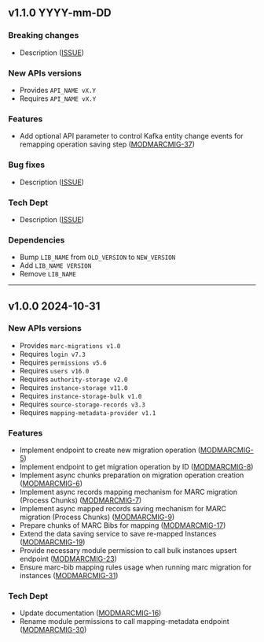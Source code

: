 ## v1.1.0 YYYY-mm-DD
### Breaking changes
* Description ([ISSUE](https://folio-org.atlassian.net/browse/ISSUE))

### New APIs versions
* Provides `API_NAME vX.Y`
* Requires `API_NAME vX.Y`

### Features
* Add optional API parameter to control Kafka entity change events for remapping operation saving step ([MODMARCMIG-37](https://folio-org.atlassian.net/browse/MODMARCMIG-37))

### Bug fixes
* Description ([ISSUE](https://folio-org.atlassian.net/browse/ISSUE))

### Tech Dept
* Description ([ISSUE](https://folio-org.atlassian.net/browse/ISSUE))

### Dependencies
* Bump `LIB_NAME` from `OLD_VERSION` to `NEW_VERSION`
* Add `LIB_NAME VERSION`
* Remove `LIB_NAME`

---

## v1.0.0 2024-10-31
### New APIs versions
* Provides `marc-migrations v1.0`
* Requires `login v7.3`
* Requires `permissions v5.6`
* Requires `users v16.0`
* Requires `authority-storage v2.0`
* Requires `instance-storage v11.0`
* Requires `instance-storage-bulk v1.0`
* Requires `source-storage-records v3.3`
* Requires `mapping-metadata-provider v1.1`

### Features
* Implement endpoint to create new migration operation ([MODMARCMIG-5](https://issues.folio.org/browse/MODMARCMIG-5))
* Implement endpoint to get migration operation by ID ([MODMARCMIG-8](https://issues.folio.org/browse/MODMARCMIG-8))
* Implement async chunks preparation on migration operation creation ([MODMARCMIG-6](https://issues.folio.org/browse/MODMARCMIG-6))
* Implement async records mapping mechanism for MARC migration (Process Chunks) ([MODMARCMIG-7](https://issues.folio.org/browse/MODMARCMIG-7))
* Implement async mapped records saving mechanism for MARC migration (Process Chunks) ([MODMARCMIG-9](https://issues.folio.org/browse/MODMARCMIG-9))
* Prepare chunks of MARC Bibs for mapping ([MODMARCMIG-17](https://folio-org.atlassian.net/browse/MODMARCMIG-17))
* Extend the data saving service to save re-mapped Instances ([MODMARCMIG-19](https://folio-org.atlassian.net/browse/MODMARCMIG-19))
* Provide necessary module permission to call bulk instances upsert endpoint ([MODMARCMIG-23](https://folio-org.atlassian.net/browse/MODMARCMIG-23))
* Ensure marc-bib mapping rules usage when running marc migration for instances ([MODMARCMIG-31](https://folio-org.atlassian.net/browse/MODMARCMIG-31))

### Tech Dept
* Update documentation ([MODMARCMIG-16](https://issues.folio.org/browse/MODMARCMIG-16))
* Rename module permissions to call mapping-metadata endpoint ([MODMARCMIG-30](https://folio-org.atlassian.net/browse/MODMARCMIG-30))